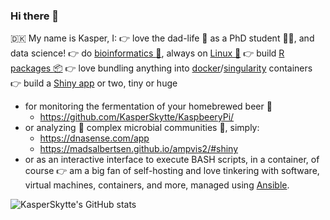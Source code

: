 ### Hi there 👋
:denmark: My name is Kasper, I:
:point_right: love the dad-life :children_crossing: as a PhD student :man_scientist:, and data science!
:point_right: do [bioinformatics :dna:](https://en.wikipedia.org/wiki/Bioinformatics), always on [Linux :penguin:](https://pop.system76.com/)
:point_right: build [R packages :package:](https://r-pkgs.org/)
:point_right: love bundling anything into [docker](https://www.docker.com/resources/what-container)/[singularity](https://sylabs.io/) containers
:point_right: build a [Shiny app](https://shiny.rstudio.com/) or two, tiny or huge
   - for monitoring the fermentation of your homebrewed beer :beer:
     - https://github.com/KasperSkytte/KaspbeeryPi/
   - or analyzing :microscope: complex microbial communities :microbe:, simply:
     - https://dnasense.com/app
     - https://madsalbertsen.github.io/ampvis2/#shiny
   - or as an interactive interface to execute BASH scripts, in a container, of course
:point_right: am a big fan of self-hosting and love tinkering with software, virtual machines, containers, and more, managed using [Ansible](https://www.ansible.com/).

![KasperSkytte's GitHub stats](https://github-readme-stats.vercel.app/api?username=kasperskytte&count_private=true&theme=dark&show_icons=true&include_all_commits=true)
